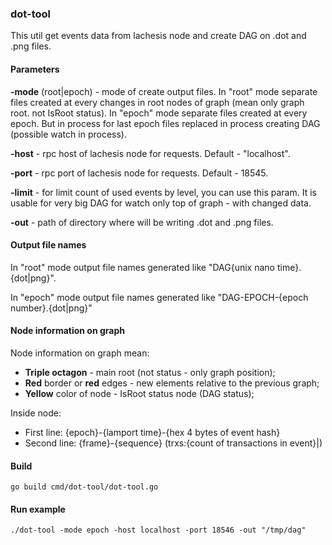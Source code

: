 ### dot-tool

This util get events data from lachesis node and create DAG on .dot and .png files.

#### Parameters

**-mode** (root|epoch) - mode of create output files. 
In "root" mode separate files created at every changes in root nodes of graph (mean only graph root. not IsRoot status). 
In "epoch" mode separate files created at every epoch. But in process for last epoch files replaced in process creating DAG (possible watch in process).

**-host** - rpc host of lachesis node for requests. Default - "localhost".

**-port** - rpc port of lachesis node for requests. Default - 18545.

**-limit** - for limit count of used events by level, you can use this param. It is usable for very big DAG for watch only top of graph - with changed data.

**-out** - path of directory where will be writing .dot and .png files.

#### Output file names

In "root" mode output file names generated like "DAG{unix nano time}.{dot|png}".

In "epoch" mode output file names generated like "DAG-EPOCH-{epoch number}.{dot|png}"

#### Node information on graph

Node information on graph mean:

* **Triple octagon** - main root (not status - only graph position);
* **Red** border or **red** edges - new elements relative to the previous graph;
* **Yellow** color of node - IsRoot status node (DAG status);

Inside node:
* First line: {epoch}-{lamport time}-{hex 4 bytes of event hash}
* Second line: {frame}-{sequence} (trxs:{count of transactions in event}|)  

#### Build
``` 
go build cmd/dot-tool/dot-tool.go
```
#### Run example
```./dot-tool -mode epoch -host localhost -port 18546 -out "/tmp/dag"```
